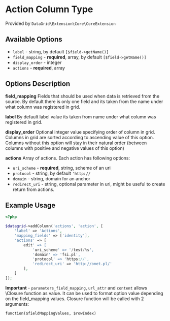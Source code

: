 # Action Column Type #

Provided by ``DataGrid\Extension\Core\CoreExtension``

## Available Options ##

* ``label`` - string, by default ``[$field->getName()]``
* ``field_mapping`` - **required**, array, by default ``[$field->getName()]``
* ``display_order`` - integer
* ``actions`` - **required**, array

## Options Description ##

**field_mapping** Fields that should be used when data is retrieved from the source. By default there is only one field
and its taken from the name under what column was registered in grid.

**label** By default label value its taken from name under what column was registered in grid.

**display_order** Optional integer value specifying order of column in grid. Columns in grid are sorted according
  to ascending value of this option. Columns without this option will stay in their natural order (between columns with
  positive and negative values of this option)

**actions** Array of actions. Each action has following options:

 * ``uri_scheme`` - **required**, string, scheme of an uri
 * ``protocol`` - string, by default ``'http://``
 * ``domain`` - string, domain for an anchor
 * ``redirect_uri`` - string, optional parameter in uri, might be useful to create return from actions.

## Example Usage ##

``` php
<?php

$datagrid->addColumn('actions', 'action', [
    'label' => 'Actions',
    'mapping_fields' => ['identity'],
    'actions' => [
        edit' => [
            'uri_scheme' => '/test/%s',
            'domain' => 'fsi.pl',
            'protocol' => 'https://',
            'redirect_uri' => 'http://onet.pl/'
        ],
    ]
]);

```

**Important** - ``parameters_field_mapping``, ``url_attr`` and ``content`` allows \Closure function as value. It can be used to format
option value depending on the field_mapping values. Closure function will be called with 2 arguments:

``function($fieldMappingValues, $rowIndex)``
